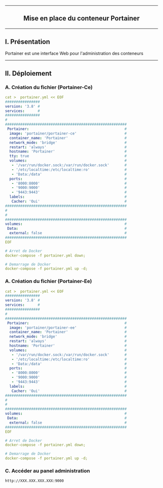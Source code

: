 --------------------------------------------------------------------------------------------------------------
## <p align='center'> Mise en place du conteneur Portainer </p>

--------------------------------------------------------------------------------------------------------------
## I. Présentation
Portainer est une interface Web pour l'administration des conteneurs 

--------------------------------------------------------------------------------------------------------------
## II. Déploiement

### A. Création du fichier (Portainer-Ce)
```yml
cat >  portainer.yml << EOF
################
version: '3.8' #
services:      #
################
#
########################################################
 Portainer:                                            #
  image: 'portainer/portainer-ce'                      #
  container_name: 'Portainer'                          #
  network_mode: 'bridge'                               #
  restart: 'always'                                    #
  hostname: 'Portainer'                                #
  tty: true                                            #
  volumes:                                             #
   - '/var/run/docker.sock:/var/run/docker.sock'       #
   - '/etc/localtime:/etc/localtime:ro'                #
   - 'Data:/data'                                      #
  ports:                                               #
   - '8000:8000'                                       #
   - '9000:9000'                                       #
   - '9443:9443'                                       #
  labels:                                              #
   Cacher: 'Oui'                                       #
########################################################
#
#
########################################################
volumes:                                               #
 Data:                                                 #
  external: false                                      #
########################################################
EOF

# Arret de Docker
docker-compose -f portainer.yml down;

# Demarrage de Docker
docker-compose -f portainer.yml up -d;
```

### A. Création du fichier (Portainer-Ee)
```yml
cat >  portainer.yml << EOF
################
version: '3.8' #
services:      #
################
#
########################################################
 Portainer:                                            #
  image: 'portainer/portainer-ee'                      #
  container_name: 'Portainer'                          #
  network_mode: 'bridge'                               #
  restart: 'always'                                    #
  hostname: 'Portainer'                                #
  volumes:                                             #
   - '/var/run/docker.sock:/var/run/docker.sock'       #
   - '/etc/localtime:/etc/localtime:ro'                #
   - 'Data:/data'                                      #
  ports:                                               #
   - '8000:8000'                                       #
   - '9000:9000'                                       #
   - '9443:9443'                                       #
  labels:                                              #
   Cacher: 'Oui'                                       #
########################################################
#
#
########################################################
volumes:                                               #
 Data:                                                 #
  external: false                                      #
########################################################
EOF

# Arret de Docker
docker-compose -f portainer.yml down;

# Demarrage de Docker
docker-compose -f portainer.yml up -d;
```

### C. Accéder au panel administration
```
http://XXX.XXX.XXX.XXX:9000
```
